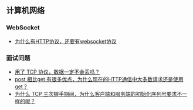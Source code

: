 ## 计算机网络


### WebSocket

- [为什么有HTTP协议，还要有websocket协议](https://mp.weixin.qq.com/s/MM71OdTikDfVdoe50eWS6w)

### 面试问题

- [用了 TCP 协议，数据一定不会丢吗？](https://mp.weixin.qq.com/s/XNJoaVnYT1SxHsdNWeAaUw)
- [post 相比get 有很多优点，为什么现在的HTTP通信中大多数请求还是使用get？](https://www.zhihu.com/question/31640769/answer/52824098)
- [为什么 TCP 三次握手期间，为什么客户端和服务端的初始化序列号要求不一样的呢？](https://mp.weixin.qq.com/s/ZQ51SmLopj-4OPhNkSL8Fw)